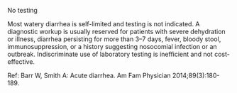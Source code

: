 No testing

Most watery diarrhea is self-limited and testing is not indicated. A diagnostic workup is usually reserved for patients with severe dehydration or illness, diarrhea persisting for more than 3–7 days, fever, bloody stool, immunosuppression, or a history suggesting nosocomial infection or an outbreak. Indiscriminate use of laboratory testing is inefficient and not cost-effective.

Ref: Barr W, Smith A: Acute diarrhea. Am Fam Physician 2014;89(3):180-189.
